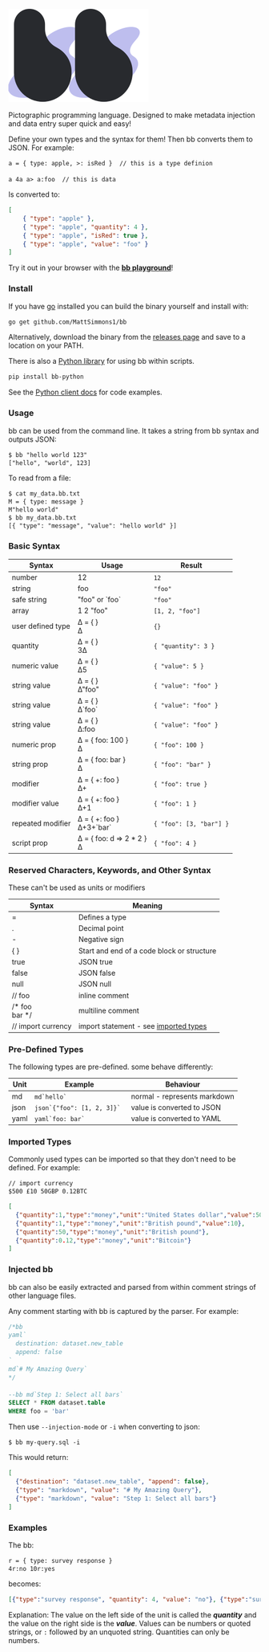 
![bb logo](./playground/logo.svg)

Pictographic programming language. Designed to make metadata injection and data entry super quick and easy!

Define your own types and the syntax for them! Then bb converts them to JSON. For example:

    a = { type: apple, >: isRed }  // this is a type definion
    
    a 4a a> a:foo  // this is data

Is converted to:

```json
[
    { "type": "apple" },
    { "type": "apple", "quantity": 4 },
    { "type": "apple", "isRed": true },
    { "type": "apple", "value": "foo" }
] 
```

Try it out in your browser with the [**bb playground**](https://mattsimmons1.github.io/bb/playground/)!

### Install

If you have [go](https://golang.org/doc/install) installed you can build the binary yourself and install with:

```bash
go get github.com/MattSimmons1/bb
```

Alternatively, download the binary from the [releases page](https://github.com/MattSimmons1/bb/releases) and save to a location on your PATH.

There is also a [Python library](https://pypi.org/project/bb-python/) for using bb within scripts.

```bash
pip install bb-python
```

See the [Python client docs](./client/python) for code examples.

### Usage

bb can be used from the command line. It takes a string from bb syntax and outputs JSON:

```shell-session
$ bb "hello world 123"  
["hello", "world", 123]
```

To read from a file:

```shell-session
$ cat my_data.bb.txt
M = { type: message } 
M"hello world" 
$ bb my_data.bb.txt
[{ "type": "message", "value": "hello world" }]
```

### Basic Syntax

| Syntax            | Usage                        | Result                  |
|-------------------|------------------------------|-------------------------|
| number            | 12                           | `12`                    | 
| string            | foo                          | `"foo"`                 | 
| safe string       | "foo" or \`foo`              | `"foo"`                 | 
| array             | 1 2 "foo"                    | `[1, 2, "foo"]`         |
| user defined type | ∆ = { }<br>∆                 | `{}`                    | 
| quantity          | ∆ = { }<br>3∆                | `{ "quantity": 3 }`     |
| numeric value     | ∆ = { }<br>∆5                | `{ "value": 5 }`        |
| string value      | ∆ = { }<br>∆"foo"            | `{ "value": "foo" }`    |
| string value      | ∆ = { }<br>∆\`foo`           | `{ "value": "foo" }`    |
| string value      | ∆ = { }<br>∆:foo             | `{ "value": "foo" }`    |
| numeric prop      | ∆ = { foo: 100 }<br>∆        | `{ "foo": 100 }`        |
| string prop       | ∆ = { foo: bar }<br>∆        | `{ "foo": "bar" }`      |
| modifier          | ∆ = { +: foo }<br>∆+         | `{ "foo": true }`       |
| modifier value    | ∆ = { +: foo }<br>∆+1        | `{ "foo": 1 }`          |
| repeated modifier | ∆ = { +: foo }<br>∆+3+\`bar` | `{ "foo": [3, "bar"] }` |
| script prop       | ∆ = { foo: d => 2 * 2 }<br>∆ | `{ "foo": 4 }`          |

### Reserved Characters, Keywords, and Other Syntax

These can't be used as units or modifiers

| Syntax             | Meaning                                                  |
|--------------------|----------------------------------------------------------|
| =                  | Defines a type                                           |
| .                  | Decimal point                                            |
| -                  | Negative sign                                            |
| { }                | Start and end of a code block or structure               |
| true               | JSON true                                                |
| false              | JSON false                                               |
| null               | JSON null                                                |
| // foo             | inline comment                                           |
| /* foo<br>bar \*/  | multiline comment                                        | 
| // import currency | import statement - see [imported types](#imported-types) |  


### Pre-Defined Types

The following types are pre-defined. some behave differently: 

| Unit  | Example                         | Behaviour                    |
|-------|---------------------------------|------------------------------|
| md    | ```md`hello` ```                | normal - represents markdown |
| json  | ```json`{"foo": [1, 2, 3]}` ``` | value is converted to JSON   |
| yaml  | ```yaml`foo: bar` ```           | value is converted to YAML   |


### Imported Types

Commonly used types can be imported so that they don't need to be defined. For example:

```text
// import currency
$500 £10 50GBP 0.12BTC
```

```json
[
  {"quantity":1,"type":"money","unit":"United States dollar","value":500},
  {"quantity":1,"type":"money","unit":"British pound","value":10},
  {"quantity":50,"type":"money","unit":"British pound"},
  {"quantity":0.12,"type":"money","unit":"Bitcoin"}
]
```


### Injected bb

bb can also be easily extracted and parsed from within comment strings of other language files.

Any comment starting with bb is captured by the parser. For example:

```sql
/*bb
yaml`
  destination: dataset.new_table
  append: false
`
md`# My Amazing Query`
*/

--bb md`Step 1: Select all bars`
SELECT * FROM dataset.table
WHERE foo = 'bar'
```

Then use `--injection-mode` or `-i` when converting to json:

```shell-session
$ bb my-query.sql -i
```

This would return:

```json
[
  {"destination": "dataset.new_table", "append": false},
  {"type": "markdown", "value": "# My Amazing Query"},
  {"type": "markdown", "value": "Step 1: Select all bars"}
]
```

### Examples

The bb: 
```
r = { type: survey response }
4r:no 10r:yes
```
becomes:
 
```json
[{"type":"survey response", "quantity": 4, "value": "no"}, {"type":"survey response", "quantity": 10, "value": "yes"}]
```

Explanation: The value on the left side of the unit is called the **_quantity_** and the value on the right side is the **_value_**. Values can be numbers or quoted strings, or `:` followed by an unquoted string. Quantities can only be numbers. 


